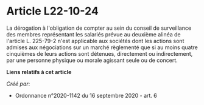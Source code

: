 # Article L22-10-24

La dérogation à l'obligation de compter au sein du conseil de surveillance des membres représentant les salariés prévue au
deuxième alinéa de l'article L. 225-79-2 n'est applicable aux sociétés dont les actions sont admises aux négociations sur un
marché règlementé que si au moins quatre cinquièmes de leurs actions sont détenues, directement ou indirectement, par une
personne physique ou morale agissant seule ou de concert.

**Liens relatifs à cet article**

_Créé par_:

  - Ordonnance n°2020-1142 du 16 septembre 2020 - art. 6

